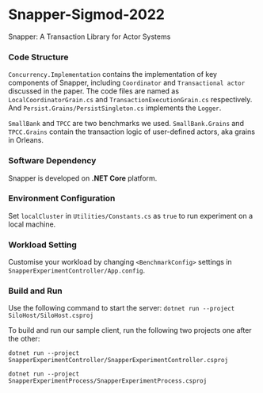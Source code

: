 # Snapper-Sigmod-2022
Snapper: A Transaction Library for Actor Systems

### Code Structure
`Concurrency.Implementation` contains the implementation of key components of Snapper, including `Coordinator` and `Transactional actor` discussed in the paper. The code files are named as `LocalCoordinatorGrain.cs` and `TransactionExecutionGrain.cs` respectively. And `Persist.Grains/PersistSingleton.cs` implements the `Logger`.

`SmallBank` and `TPCC` are two benchmarks we used. `SmallBank.Grains` and `TPCC.Grains` contain the transaction logic of user-defined actors, aka grains in Orleans.

### Software Dependency
Snapper is developed on **.NET Core** platform.

### Environment Configuration
Set `localCluster` in `Utilities/Constants.cs` as `true` to run experiment on a local machine.

### Workload Setting
Customise your workload by changing `<BenchmarkConfig>` settings in `SnapperExperimentController/App.config`.

### Build and Run
Use the following command to start the server:
`dotnet run --project SiloHost/SiloHost.csproj`

To build and run our sample client, run the following two projects one after the other:

`dotnet run --project SnapperExperimentController/SnapperExperimentController.csproj`

`dotnet run --project SnapperExperimentProcess/SnapperExperimentProcess.csproj`